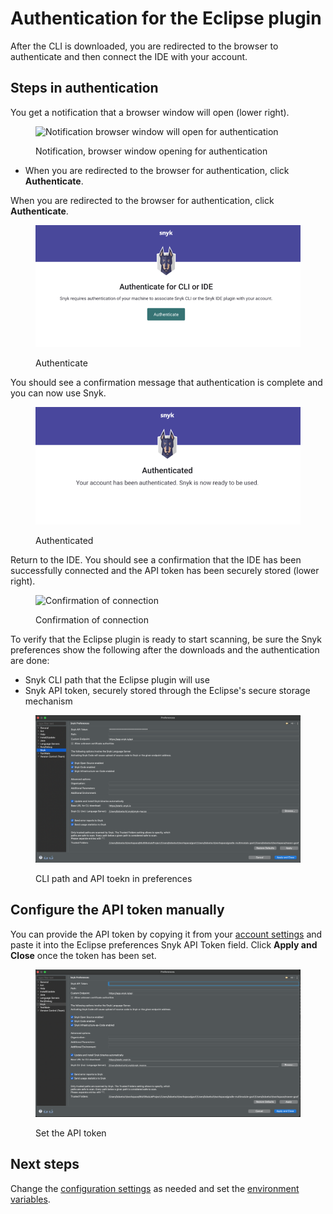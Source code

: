 # Authentication for the Eclipse plugin

After the CLI is downloaded, you are redirected to the browser to authenticate and then connect the IDE with your account.

## Steps in authentication

You get a notification that a browser window will open (lower right).

<figure><img src="../../../.gitbook/assets/Screenshot 2022-05-13 at 11.29.37.png" alt="Notification browser window will open for authentication"><figcaption><p>Notification, browser window opening for authentication</p></figcaption></figure>

* When you are redirected to the browser for authentication, click **Authenticate**.

When you are redirected to the browser for authentication, click **Authenticate**.

<figure><img src="../../../.gitbook/assets/authenticate-23-06.png" alt="Authenticate"><figcaption><p>Authenticate</p></figcaption></figure>

You should see a confirmation message that authentication is complete and you can now use Snyk.

<figure><img src="../../../.gitbook/assets/authentication-complete-23-06.png" alt="Authenticated"><figcaption><p>Authenticated</p></figcaption></figure>

Return to the IDE. You should see a confirmation that the IDE has been successfully connected and the API token has been securely stored (lower right).

<figure><img src="../../../.gitbook/assets/Screenshot 2022-05-13 at 11.30.54.png" alt="Confirmation of connection"><figcaption><p>Confirmation of connection</p></figcaption></figure>

To verify that the Eclipse plugin is ready to start scanning, be sure the Snyk preferences show the following after the downloads and the authentication are done:

* Snyk CLI path that the Eclipse plugin will use
* Snyk API token, securely stored through the Eclipse's secure storage mechanism

<figure><img src="../../../.gitbook/assets/image.png" alt="CLI path and API token in preferences"><figcaption><p>CLI path and API toekn in preferences</p></figcaption></figure>

## Configure the API token manually

You can provide the API token by copying it from your [account settings](https://app.snyk.io/account) and paste it into the Eclipse preferences Snyk API Token field. Click **Apply and Close** once the token has been set.

<figure><img src="../../../.gitbook/assets/image (1).png" alt="Set the API token"><figcaption><p>Set the API token</p></figcaption></figure>

## Next steps

Change the [configuration settings](https://docs.snyk.io/ide-tools/eclipse-plugin/configuration-of-the-eclipse-plugin) as needed and set the [environment variables](https://docs.snyk.io/ide-tools/eclipse-plugin/environment-variables-for-the-eclipse-plugin).
